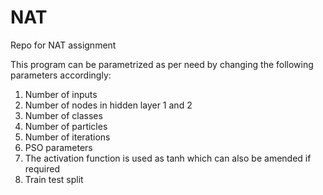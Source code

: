 # NAT
Repo for NAT assignment

This program can be parametrized as per need by changing the following parameters accordingly:

1. Number of inputs
2. Number of nodes in hidden layer 1 and 2
3. Number of classes
4. Number of particles
5. Number of iterations
6. PSO parameters
7. The activation function is used as tanh which can also be amended if required
8. Train test split

